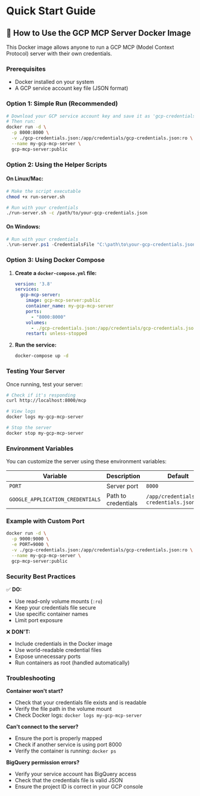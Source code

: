 # Quick Start Guide

## 🚀 How to Use the GCP MCP Server Docker Image

This Docker image allows anyone to run a GCP MCP (Model Context Protocol) server with their own credentials.

### Prerequisites
- Docker installed on your system
- A GCP service account key file (JSON format)

### Option 1: Simple Run (Recommended)

```bash
# Download your GCP service account key and save it as 'gcp-credentials.json'
# Then run:
docker run -d \
  -p 8000:8000 \
  -v ./gcp-credentials.json:/app/credentials/gcp-credentials.json:ro \
  --name my-gcp-mcp-server \
  gcp-mcp-server:public
```

### Option 2: Using the Helper Scripts

#### On Linux/Mac:
```bash
# Make the script executable
chmod +x run-server.sh

# Run with your credentials
./run-server.sh -c /path/to/your-gcp-credentials.json
```

#### On Windows:
```powershell
# Run with your credentials
.\run-server.ps1 -CredentialsFile "C:\path\to\your-gcp-credentials.json"
```

### Option 3: Using Docker Compose

1. **Create a `docker-compose.yml` file:**
   ```yaml
   version: '3.8'
   services:
     gcp-mcp-server:
       image: gcp-mcp-server:public
       container_name: my-gcp-mcp-server
       ports:
         - "8000:8000"
       volumes:
         - ./gcp-credentials.json:/app/credentials/gcp-credentials.json:ro
       restart: unless-stopped
   ```

2. **Run the service:**
   ```bash
   docker-compose up -d
   ```

### Testing Your Server

Once running, test your server:

```bash
# Check if it's responding
curl http://localhost:8000/mcp

# View logs
docker logs my-gcp-mcp-server

# Stop the server
docker stop my-gcp-mcp-server
```

### Environment Variables

You can customize the server using these environment variables:

| Variable | Description | Default |
|----------|-------------|---------|
| `PORT` | Server port | `8000` |
| `GOOGLE_APPLICATION_CREDENTIALS` | Path to credentials | `/app/credentials/gcp-credentials.json` |

### Example with Custom Port

```bash
docker run -d \
  -p 9000:9000 \
  -e PORT=9000 \
  -v ./gcp-credentials.json:/app/credentials/gcp-credentials.json:ro \
  --name my-gcp-mcp-server \
  gcp-mcp-server:public
```

### Security Best Practices

✅ **DO:**
- Use read-only volume mounts (`:ro`)
- Keep your credentials file secure
- Use specific container names
- Limit port exposure

❌ **DON'T:**
- Include credentials in the Docker image
- Use world-readable credential files
- Expose unnecessary ports
- Run containers as root (handled automatically)

### Troubleshooting

**Container won't start?**
- Check that your credentials file exists and is readable
- Verify the file path in the volume mount
- Check Docker logs: `docker logs my-gcp-mcp-server`

**Can't connect to the server?**
- Ensure the port is properly mapped
- Check if another service is using port 8000
- Verify the container is running: `docker ps`

**BigQuery permission errors?**
- Verify your service account has BigQuery access
- Check that the credentials file is valid JSON
- Ensure the project ID is correct in your GCP console

